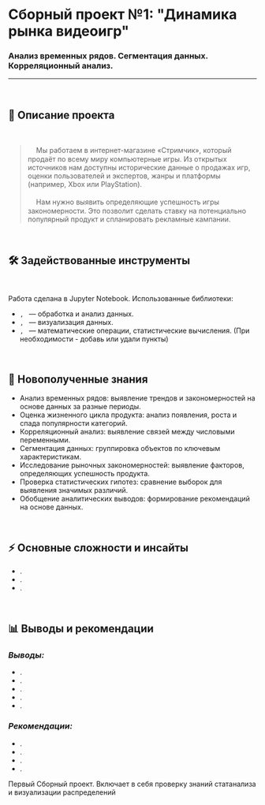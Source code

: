 # Сборный проект №1: "Динамика рынка видеоигр"
### Анализ временных рядов. Сегментация данных. Корреляционный анализ.


***
<br>


## 📌 Описание проекта

<br>

>ᅠ Мы работаем в интернет-магазине «Стримчик», который продаёт по всему миру компьютерные игры. Из открытых источников нам доступны исторические данные о продажах игр, оценки пользователей и экспертов, жанры и платформы (например, Xbox или PlayStation). <br><br>
>ᅠ Нам нужно выявить определяющие успешность игры закономерности. Это позволит сделать ставку на потенциально популярный продукт и спланировать рекламные кампании.<br>

<br>

## 🛠 Задействованные инструменты

<br>

Работа сделана в Jupyter Notebook. Использованные библиотеки:
- ``, `` — обработка и анализ данных.
- ``, `` — визуализация данных.
- ``, `` — математические операции, статистические вычисления.
(При необходимости - добавь или удали пункты)

<br>

## 🎯 Новополученные знания
- Анализ временных рядов: выявление трендов и закономерностей на основе данных за разные периоды.
- Оценка жизненного цикла продукта: анализ появления, роста и спада популярности категорий.
- Корреляционный анализ: выявление связей между числовыми переменными.
- Сегментация данных: группировка объектов по ключевым характеристикам.
- Исследование рыночных закономерностей: выявление факторов, определяющих успешность продукта.
- Проверка статистических гипотез: сравнение выборок для выявления значимых различий.
- Обобщение аналитических выводов: формирование рекомендаций на основе данных.

<br>

## ⚡ Основные сложности и инсайты
- .
- .
- .

<br>

## 📊 Выводы и рекомендации

### ***Выводы:***
- .  
- .  
- .  
- .  
- .  

### ***Рекомендации:***  
- .  
- .  
- .  
- .



Первый Сборный проект. Включает в себя проверку знаний статанализа и визуализации распределений
